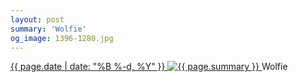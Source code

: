 ```yaml
---
layout: post
summary: 'Wolfie'
og_image: 1396-1280.jpg
---
```


<p>
 <time>
  <a href="/1396">
   {{ page.date | date: "%B %-d, %Y" }}
  </a>
 </time>
 <a href="/1396">
  <img alt="{{ page.summary }}" data-taken="5/27/2021" sizes="(min-width: 700px) 50vw, calc(100vw - 2rem)" src="{{ site.assets_url }}/1396-640.jpg" srcset="{{ site.assets_url }}/1396-320.jpg 320w, {{ site.assets_url }}/1396-640.jpg 640w, {{ site.assets_url }}/1396-960.jpg 960w, {{ site.assets_url }}/1396-1280.jpg 1280w"/>
 </a>
 <span>
  Wolfie
 </span>
</p>

